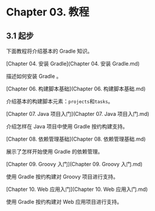 Chapter 03. 教程
===================

## 3.1 起步

下面教程将介绍基本的 Gradle 知识。

[Chapter 04. 安装 Gradle](Chapter 04. 安装 Gradle.md)

描述如何安装 Gradle 。

[Chapter 06. 构建脚本基础](Chapter 06. 构建脚本基础.md)

介绍基本的构建脚本元素：`projects`和`tasks`。

[Chapter 07. Java 项目入门](Chapter 07. Java 项目入门.md)

介绍怎样在 Java 项目中使用 Gradle 按约构建支持。

[Chapter 08. 依赖管理基础](Chapter 08. 依赖管理基础.md)

展示了怎样开始使用 Gradle 的依赖管理。

[Chapter 09. Groovy 入门](Chapter 09. Groovy 入门.md)

使用 Gradle 按约构建对 Groovy 项目进行支持。

[Chapter 10. Web 应用入门](Chapter 10. Web 应用入门.md)

使用 Gradle 按约构建对 Web 应用项目进行支持。